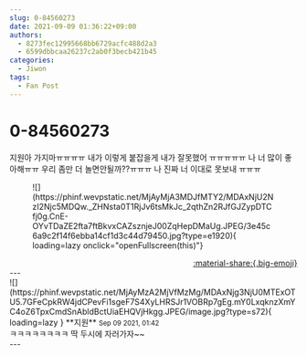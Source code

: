```yaml
---
slug: 0-84560273
date: 2021-09-09 01:36:22+09:00
authors:
  - 8273fec12995668bb6729acfc488d2a3
  - 6599dbbcaa26237c2ab0f3becb421b45
categories:
  - Jiwon
tags:
  - Fan Post
---
```


# 0-84560273

<div class="post-container" markdown="1">
<div class="content-container md-sidebar__scrollwrap" markdown="1">

지원아 가지마ㅠㅠㅠㅠ 내가 이렇게 붙잡을게 내가 잘못했어 ㅠㅠㅠㅠㅠ 나 너 많이 좋아해ㅠㅠ 우리 좀만 더 놀면안될까??ㅠㅠㅠ 나 진짜 너 이대로 못보내 ㅠㅠㅠ
<figure markdown="1">
![](https://phinf.wevpstatic.net/MjAyMjA3MDJfMTY2/MDAxNjU2NzI2Njc5MDQw._ZHNsta0T1RjJv6tsMkJc_2qthZn2RJfGJZypDTCfj0g.CnE-OYvTDaZE2fta7ftBkvxCAZsznjeJ00ZqHepDMaUg.JPEG/3e45c6a9c2f14f6ebba14cf1d3c44d79450.jpg?type=e1920){ loading=lazy onclick="openFullscreen(this)"}
</figure>


</div>
</div>

<div style="text-align: right;" markdown="1">
<a href="https://weverse.io/fromis9/fanpost/0-84560273" style="text-align: right;">:material-share:{.big-emoji}</a>
</div>
---

<div class="comments-container md-sidebar__scrollwrap" markdown="1">
<div class="comment" markdown="1">
<div class='id-container' markdown="1">
![](https://phinf.wevpstatic.net/MjAyMzA2MjVfMzMg/MDAxNjg3NjU0MTExOTU5.7GFeCpkRW4jdCPevFi1sgeF7S4XyLHRSJr1VOBRp7gEg.mY0LxqknzXmYC4oZ6TpxCmdSnAbldBctUiaEHQVjHkgg.JPEG/image.jpg?type=s72){ loading=lazy }
**<span class="artist">지원</span>** <small>Sep 09 2021, 01:42</small><br>
</div>
<div class='comment-body' markdown="1">
ㅋㅋㅋㅋㅋㅋㅋㅋ 딱 두시에 자러가자~~
</div>
</div>
</div>
---
